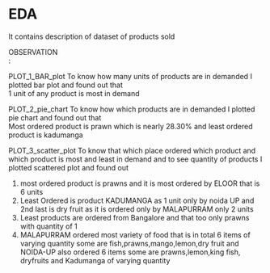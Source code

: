 # EDA
It contains description of dataset of products sold

OBSERVATION<br>:


PLOT_1_BAR_plot
To know how many units of products are in demanded I plotted bar plot and found out that    
1 unit of any product is most in demand 



PLOT_2_pie_chart
To know how which products are in demanded I plotted pie chart  and found out that    
Most ordered product is prawn which is nearly 28.30% and least ordered product is kadumanga


PLOT_3_scatter_plot
To know that which place ordered which product and which product is most and least in demand and to see quantity of products I plotted scattered plot and found out 
1. most ordered product is prawns and it is most ordered by ELOOR that is 6 units
2. Least Ordered is product KADUMANGA as 1 unit only  by noida UP and 2nd last is dry fruit as it is ordered only by MALAPURRAM only 2 units   
3. Least products are ordered from Bangalore and that too only prawns with quantity of 1
4. MALAPURRAM ordered most variety of food that is  in total 6 items of varying quantity some are fish,prawns,mango,lemon,dry fruit and NOIDA-UP also ordered 6 items some are  prawns,lemon,king fish, dryfruits and Kadumanga of varying quantity
 

